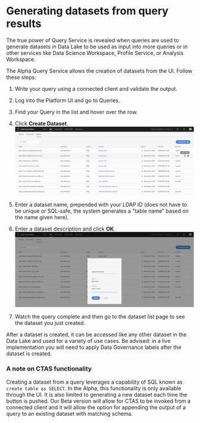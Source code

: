 # Generating datasets from query results
The true power of Query Service is revealed when queries are used to generate datasets in Data Lake to be used as input into more queries or in other services like Data Science Workspace, Profile Service, or Analysis Workspace. 

The Alpha Query Service allows the creation of datasets from the UI. Follow these steps:

1. Write your query using a connected client and validate the output.
2. Log into the Platform UI and go to Queries.
3. Find your Query in the list and hover over the row.
4. Click **Create Dataset**. ![Image](graphics/createdataset.png)

5. Enter a dataset name, prepended with your LDAP ID (does not have to be unique or SQL-safe, the system generates a "table name" based on the name given here).
6. Enter a dataset description and click **OK**.![Image](graphics/createdialog.png)

7. Watch the query complete and then go to the dataset list page to see the dataset you just created. 

After a dataset is created, it can be accessed like any other dataset in the Data Lake and used for a variety of use cases. Be advised: in a live implementation you will need to apply Data Governance labels after the dataset is created. 

### A note on CTAS functionality
Creating a dataset from a query leverages a capability of SQL known as ```create table as SELECT```. In the Alpha, this functionality is only available through the UI. It is also limited to generating a new dataset each time the button is pushed. Our Beta version will allow for CTAS to be invoked from a connected client and it will allow the option for appending the output of a query to an existing dataset with matching schema. 
